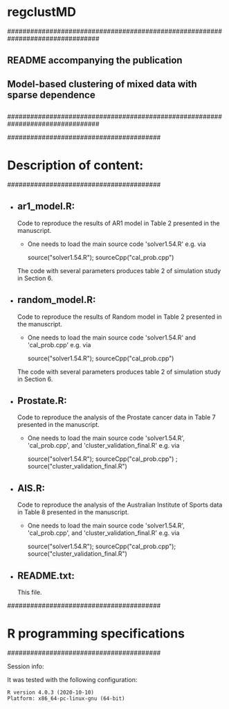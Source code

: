 # regclustMD
################################################################################
##
##   README accompanying the publication
##
##   Model-based clustering of mixed data with sparse dependence
##
################################################################################

########################################
# Description of content:
########################################

* ar1_model.R:
  -------

  Code to reproduce the results of AR1 model in Table 2 presented in the manuscript.

  - One needs to load the main source code 'solver1.54.R' e.g. via

      source("solver1.54.R");
      sourceCpp("cal_prob.cpp") 

  The code with several parameters produces table 2 of simulation study in Section 6.   

* random_model.R:
  -------

  Code to reproduce the results of Random model in Table 2 presented in the manuscript.

  - One needs to load the main source code 'solver1.54.R' and 'cal_prob.cpp' e.g. via

      source("solver1.54.R");
      sourceCpp("cal_prob.cpp") 

  The code with several parameters produces table 2 of simulation study in Section 6. 

* Prostate.R:
  -------
  Code to reproduce the analysis of the Prostate cancer data in Table 7 presented in the manuscript.

  - One needs to load the main source code 'solver1.54.R', 'cal_prob.cpp', and 'cluster_validation_final.R' e.g. via

      source("solver1.54.R");
      sourceCpp("cal_prob.cpp") ;
      source("cluster_validation_final.R") 

* AIS.R:
  -------
  Code to reproduce the analysis of the Australian Institute of Sports data in Table 8 presented in the manuscript.

  - One needs to load the main source code 'solver1.54.R', 'cal_prob.cpp', and 'cluster_validation_final.R' e.g. via

      source("solver1.54.R");
      sourceCpp("cal_prob.cpp");
      source("cluster_validation_final.R") 

* README.txt:
  -----------

  This file.

########################################
# R programming specifications
########################################

Session info:

It was tested with the following configuration:

    R version 4.0.3 (2020-10-10)
    Platform: x86_64-pc-linux-gnu (64-bit)


